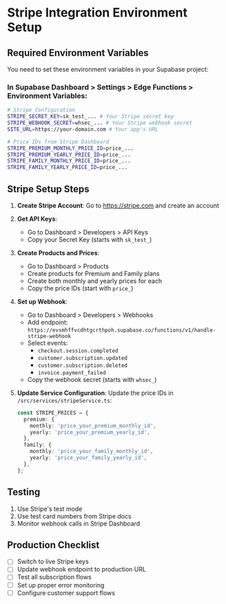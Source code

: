 # Stripe Integration Environment Setup

## Required Environment Variables

You need to set these environment variables in your Supabase project:

### In Supabase Dashboard > Settings > Edge Functions > Environment Variables:

```bash
# Stripe Configuration
STRIPE_SECRET_KEY=sk_test_... # Your Stripe secret key
STRIPE_WEBHOOK_SECRET=whsec_... # Your Stripe webhook secret
SITE_URL=https://your-domain.com # Your app's URL

# Price IDs from Stripe Dashboard
STRIPE_PREMIUM_MONTHLY_PRICE_ID=price_...
STRIPE_PREMIUM_YEARLY_PRICE_ID=price_...
STRIPE_FAMILY_MONTHLY_PRICE_ID=price_...
STRIPE_FAMILY_YEARLY_PRICE_ID=price_...
```

## Stripe Setup Steps

1. **Create Stripe Account**: Go to https://stripe.com and create an account

2. **Get API Keys**: 
   - Go to Dashboard > Developers > API Keys
   - Copy your Secret Key (starts with `sk_test_`)

3. **Create Products and Prices**:
   - Go to Dashboard > Products
   - Create products for Premium and Family plans
   - Create both monthly and yearly prices for each
   - Copy the price IDs (start with `price_`)

4. **Set up Webhook**:
   - Go to Dashboard > Developers > Webhooks
   - Add endpoint: `https://evsmhffvcdhtgcrthpoh.supabase.co/functions/v1/handle-stripe-webhook`
   - Select events: 
     - `checkout.session.completed`
     - `customer.subscription.updated`
     - `customer.subscription.deleted`
     - `invoice.payment_failed`
   - Copy the webhook secret (starts with `whsec_`)

5. **Update Service Configuration**:
   Update the price IDs in `/src/services/stripeService.ts`:
   ```typescript
   const STRIPE_PRICES = {
     premium: {
       monthly: 'price_your_premium_monthly_id',
       yearly: 'price_your_premium_yearly_id',
     },
     family: {
       monthly: 'price_your_family_monthly_id',
       yearly: 'price_your_family_yearly_id',
     },
   };
   ```

## Testing

1. Use Stripe's test mode
2. Use test card numbers from Stripe docs
3. Monitor webhook calls in Stripe Dashboard

## Production Checklist

- [ ] Switch to live Stripe keys
- [ ] Update webhook endpoint to production URL
- [ ] Test all subscription flows
- [ ] Set up proper error monitoring
- [ ] Configure customer support flows

